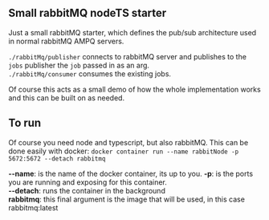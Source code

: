 ## Small rabbitMQ nodeTS starter

Just a small rabbitMQ starter, which defines the pub/sub architecture used in normal rabbitMQ AMPQ servers.

`./rabbitMq/publisher` connects to rabbitMQ server and publishes to the `jobs` publisher the `job` passed in as an arg.   
`./rabbitMq/consumer` consumes the existing jobs.  

Of course this acts as a small demo of how the whole implementation works and this can be built on as needed.

## To run
Of course you need node and typescript, but also rabbitMQ.
This can be done easily with docker:
`docker container run --name rabbitNode -p 5672:5672 --detach rabbitmq`

**--name**: is the name of the docker container, its up to you. 
**-p**: is the ports you are running and exposing for this container.  
**--detach**: runs the container in the background  
**rabbitmq**:  this final argument is the image that will be used, in this case rabbitmq:latest  